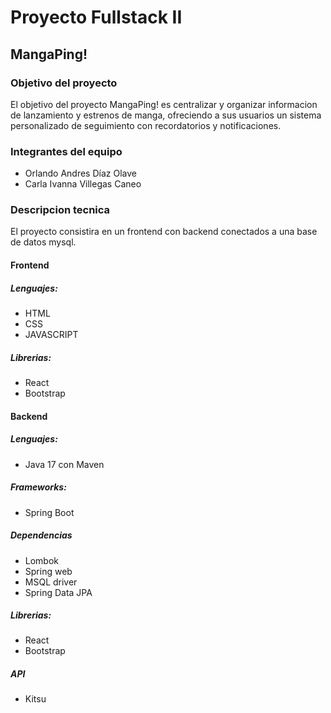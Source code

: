 # Proyecto Fullstack II 

## MangaPing! 

###  Objetivo del proyecto

El objetivo del proyecto MangaPing! es centralizar y organizar informacion 
de lanzamiento y estrenos de manga, ofreciendo a sus usuarios
un sistema personalizado de seguimiento con recordatorios y notificaciones.


### Integrantes del equipo
- Orlando Andres Díaz Olave
- Carla Ivanna Villegas Caneo

### Descripcion tecnica
El proyecto consistira en un frontend con backend conectados a una base de datos mysql.

#### Frontend
##### Lenguajes:
- HTML
- CSS
- JAVASCRIPT
##### Librerias:
- React
- Bootstrap
#### Backend 
##### Lenguajes:
- Java 17 con Maven
##### Frameworks:
- Spring Boot
##### Dependencias 
- Lombok
- Spring web
- MSQL driver
- Spring Data JPA
##### Librerias:
- React
- Bootstrap
##### API
- Kitsu
